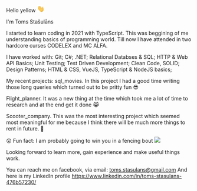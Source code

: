 Hello yellow <img src="https://raw.githubusercontent.com/ABSphreak/ABSphreak/master/gifs/Hi.gif" width="20px">

I'm Toms Stašulāns

I started to learn coding in 2021 with TypeScript. This was beggining of me understanding basics of programming world. Till now I have attended in two hardcore curses CODELEX and MC ALFA.

I have worked with:
Git;
C#;
.NET;
Relational Databses & SQL;
HTTP & Web API Basics;
Unit Testing;
Test Driven Development;
Clean Code, SOLID;
Design Patterns;
HTML & CSS, VueJS, TypeScript & NodeJS basics;

My recent projects:
sql_movies. In this project I had a good time writing those long queries which turned out to be pritty fun 😎

Flight_planner. It was a new thing at the time which took me a lot of time to research and at the end get it done 😹

Scooter_company. This was the most interesting project which seemed most meaningful for me because I think there will be much more things to rent in future. 🦾

😲 Fun fact: I am probably going to win you in a fencing bout <img src="http://s3.amazonaws.com/pix.iemoji.com/images/emoji/apple/ios-12/256/person-fencing.png" width="20px">

Looking forward to learn more, gain experience and make useful things work.

You can reach me on facebook, via email: toms.stasulans@gmail.com
And here is my LinkedIn profile https://www.linkedin.com/in/toms-stasulans-476b57230/
